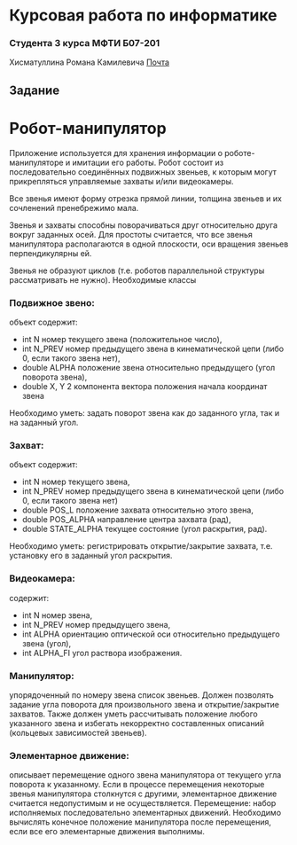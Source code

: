 # Курсовая работа по информатике
### Студента 3 курса МФТИ Б07-201
Хисматуллина Романа Камилевича
[Почта](romafgv8@gmail.com)
## Задание

# Робот-манипулятор
Приложение используется для хранения информации о роботе-манипуляторе и имитации его работы. Робот состоит из последовательно соединённых подвижных звеньев, к которым могут прикрепляться управляемые захваты и/или видеокамеры. 

Все звенья имеют форму отрезка прямой линии, толщина звеньев и их сочленений пренебрежимо мала. 

Звенья и захваты способны поворачиваться друг относительно друга вокруг заданных осей. Для простоты считается, что все звенья манипулятора располагаются в одной плоскости, оси вращения звеньев перпендикулярны ей. 

Звенья не образуют циклов (т.е. роботов параллельной структуры рассматривать не нужно).
Необходимые классы

### Подвижное звено: 
объект содержит:
- int N номер текущего звена (положительное число),
- int  N_PREV номер предыдущего звена в кинематической цепи (либо 0, если такого звена нет), 
- double  ALPHA положение звена относительно предыдущего (угол поворота звена),
- double X, Y 2 компонента вектора положения начала координат звена

Необходимо уметь:
задать поворот звена как до заданного угла,
так и на заданный угол.

### Захват: 
объект содержит:
- int N номер текущего звена, 
- int N_PREV номер предыдущего звена в кинематической цепи (либо 0, если такого звена нет)
- double POS_L положение захвата относительно этого звена, 
- double POS_ALPHA направление центра захвата (рад), 
- double STATE_ALPHA текущее состояние (угол раскрытия, рад). 

Необходимо уметь:
регистрировать открытие/закрытие захвата, т.е. установку его в заданный угол раскрытия.

### Видеокамера: 
содержит:
- int  N номер звена, 
- int N_PREV номер предыдущего звена, 
- int ALPHA ориентацию оптической оси относительно предыдущего звена (угол), 
- int ALPHA_FI угол раствора изображения.

### Манипулятор: 
упорядоченный по номеру звена список звеньев. 
Должен позволять задание угла поворота для произвольного звена и открытие/закрытие захватов. 
Также должен уметь рассчитывать положение любого указанного звена и избегать некорректно составленных описаний (кольцевых зависимостей звеньев).

### Элементарное движение: 
описывает перемещение одного звена манипулятора от текущего угла поворота к указанному. Если в процессе перемещения некоторые звенья манипулятора столкнутся с другими, элементарное движение считается недопустимым и не осуществляется.
Перемещение: 
набор исполняемых последовательно элементарных движений. Необходимо вычислять конечное положение манипулятора после перемещения, если все его элементарные движения выполнимы.
